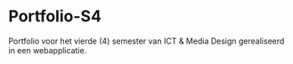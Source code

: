 # Portfolio-S4

Portfolio voor het vierde (4) semester van ICT & Media Design gerealiseerd in een webapplicatie.
